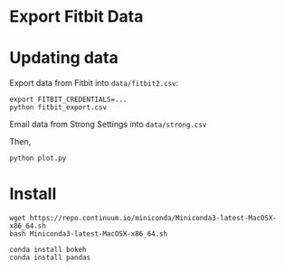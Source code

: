 Export Fitbit Data
===

Updating data
===

Export data from Fitbit into `data/fitbit2.csv`:

	export FITBIT_CREDENTIALS=...
	python fitbit_export.csv

Email data from Strong Settings into `data/strong.csv`

Then,

	python plot.py

Install
===

	wget https://repo.continuum.io/miniconda/Miniconda3-latest-MacOSX-x86_64.sh
	bash Miniconda3-latest-MacOSX-x86_64.sh

	conda install bokeh
	conda install pandas
